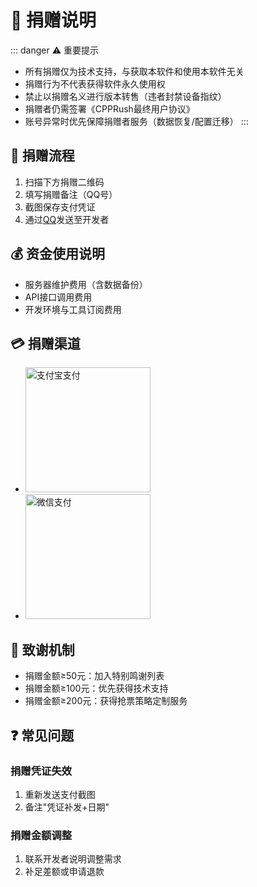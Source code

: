 # 💝 捐赠说明

::: danger ⚠️ 重要提示
- 所有捐赠仅为技术支持，与获取本软件和使用本软件无关
- 捐赠行为不代表获得软件永久使用权
- 禁止以捐赠名义进行版本转售（违者封禁设备指纹）
- 捐赠者仍需签署《CPPRush最终用户协议》
- 账号异常时优先保障捐赠者服务（数据恢复/配置迁移）
:::

## 💫 捐赠流程
1. 扫描下方捐赠二维码
2. 填写捐赠备注（QQ号）
3. 截图保存支付凭证
4. 通过[QQ](https://qm.qq.com/cgi-bin/qm/qr?k=xhpazJXaG7VezgeJ5iBmMXuMG7EySFRx)发送至开发者


## 💰 资金使用说明
- 服务器维护费用（含数据备份）
- API接口调用费用
- 开发环境与工具订阅费用

## 💳 捐赠渠道
- <img src="/images/zfb.jpg" width="200" alt="支付宝支付">
- <img src="/images/wx.jpg" width="200" alt="微信支付">

## 🎁 致谢机制
- 捐赠金额≥50元：加入特别鸣谢列表
- 捐赠金额≥100元：优先获得技术支持
- 捐赠金额≥200元：获得抢票策略定制服务

## ❓ 常见问题
### 捐赠凭证失效
1. 重新发送支付截图
2. 备注"凭证补发+日期"

### 捐赠金额调整
1. 联系开发者说明调整需求
2. 补足差额或申请退款